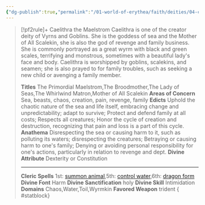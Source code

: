 ```yaml
---
{"dg-publish":true,"permalink":"/01-world-of-erythea/faith/deities/04-caelithra/","title":"Caelithra the Maelstrom","tags":["Deity"],"dgShowInlineTitle":true,"noteIcon":""}
---
```


>[!pf2rule]+ Caelithra the Maelstrom
>Caelithra is one of the creator deity of Vyrns and Goblins. She is the goddess of sea and the Mother of All Scalekin, she is also the god of revenge and family business. She is commonly portrayed as a great wyrm with black and green scales, terrifying and monstrous, sometimes with a beautiful lady's face and body. Caelithra is worshipped by goblins, scalekins, and seamen; she is also prayed to for family troubles, such as seeking a new child or avenging a family member.
> 
> **Titles**  The Primordial Maelstrom,The Broodmother,The Lady of Seas,The Whirlwind Matron,Mother of All Scalekin
> **Areas of Concern**  Sea, beasts, chaos, creation, pain, revenge, family
> **Edicts**  Uphold the chaotic nature of the sea and life itself, embracing change and unpredictability; adapt to survive; Protect and defend family at all costs; Respects all creatures; Honor the cycle of creation and destruction, recognizing that pain and loss is a part of this cycle.
> **Anathema**  Disrespecting the sea or causing harm to it, such as polluting its waters; disrespecting the creatures; Betraying or causing harm to one's family; Denying or avoiding personal responsibility for one's actions, particularly in relation to revenge and dept.
> **Divine Attribute**  Dexterity or Constitution
> 
> ---
> 
> **Cleric Spells** 1st: [summon animal](https://pf2easy.com/index.php?id=1531&name=summon_animal&year=2023),5th: [control water](https://pf2easy.com/index.php?id=1265&name=control_water&year=2023),6th: [dragon form](https://pf2easy.com/index.php?year=2023&id=1302&name=dragon_form)
> **Divine Font**  Harm
> **Divine Sanctification**  holy
> **Divine Skill**  Intimidation
> **Domains**  Chaos,Water,Toil,Wyrmkin
> **Favored Weapon**  trident 
{ #statblock}


 